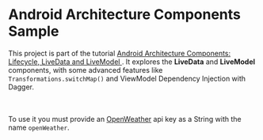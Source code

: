 <h1>Android Architecture Components Sample</h1>

This project is part of the tutorial
<a href="http://code.tutsplus.com/tutorials/android-architecture-components-livecycle-livedata-and-livemodel--cms-29275">
    Android Architecture Components: Lifecycle, LiveData and LiveModel
</a>. It explores the <strong>LiveData</strong> and <strong>LiveModel</strong> components, with some
advanced features like <code>Transformations.switchMap()</code> and ViewModel Dependency Injection with Dagger.

<br/><br/>
To use it you must provide an <a href="https://openweathermap.org/">OpenWeather</a> api key as a
String with the name <code>openWeather</code>.
